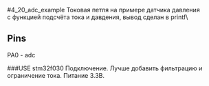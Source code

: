 #4_20_adc_example
Токовая петля на примере датчика давления\
с функцией подсчёта тока и давдения, вывод сделан в printf\

## Pins
PA0 - adc

###USE
stm32f030
Подключение. Лучше добавить фильтрацию и ограничение тока. Питание 3.3В.